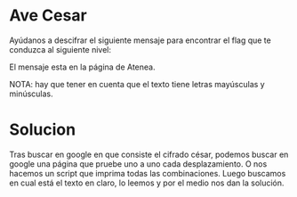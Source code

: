 # Ave Cesar
Ayúdanos a descifrar el siguiente mensaje para encontrar el flag que te conduzca al siguiente nivel:  

El mensaje esta en la página de Atenea.  

NOTA: hay que tener en cuenta que el texto tiene letras mayúsculas y minúsculas.  

# Solucion

Tras buscar en google en que consiste el cifrado césar, podemos buscar en google una página que pruebe uno a uno cada desplazamiento. O nos hacemos un script que imprima todas las combinaciones. Luego buscamos en cual está el texto en claro, lo leemos y por el medio nos dan la solución.  
